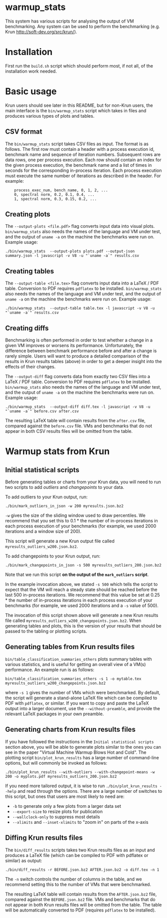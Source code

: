 # warmup_stats

This system has various scripts for analysing the output of VM benchmarking. Any
system can be used to perform the benchmarking (e.g. Krun
http://soft-dev.org/src/krun/).


# Installation

First run the `build.sh` script which should perform most, if not all, of the
installation work needed.


# Basic usage

Krun users should see later in this README, but for non-Krun users, the main
interface is the `bin/warmup_stats` script which takes in files and produces
various types of plots and tables.

## CSV format

The `bin/warmup_stats` script takes CSV files as input. The format is as
follows. The first row must contain a header with a process execution id,
benchmark name and sequence of iteration numbers. Subsequent rows are data rows,
one per process execution. Each row should contain an index for the given
process execution, the benchmark name and a list of times in seconds for the
corresponding in-process iteration. Each process execution must execute the same
number of iterations as described in the header. For example:

```
    process_exec_num, bench_name, 0, 1, 2, ...
    0, spectral norm, 0.2, 0.1, 0.4, ...
    1, spectral norm, 0.3, 0.15, 0.2, ...
```


## Creating plots

The `--output-plots <file.pdf>` flag converts input data into visual plots.
`bin/warmup_stats` also needs the names of the language and VM under test, and
the output of `uname -a` on the machine the benchmarks were run on. Example
usage:

```
./bin/warmup_stats  --output-plots plots.pdf --output-json summary.json -l javascript -v V8 -u "`uname -a`" results.csv
```


## Creating tables

The `--output-table <file.tex>` flag converts input data into a LaTeX / PDF
table. Conversion to PDF requires `pdflatex` to be installed. `bin/warmup_stats`
also needs the names of the language and VM under test, and the output of
`uname -a` on the machine the benchmarks were run on. Example usage:

```
./bin/warmup_stats  --output-table table.tex -l javascript -v V8 -u "`uname -a`" results.csv
```


## Creating diffs

Benchmarking is often performed in order to test whether a change in a given
VM improves or worsens its performance. Unfortunately, the difference between
benchmark performance before and after a change is rarely simple. Users will
want to produce a detailed comparison of the results in Krun results tables
(above) in order to get a deeper insight into the effects of their changes.

The `--output-diff` flag converts data from exactly two CSV files into a LaTeX /
PDF table. Conversion to PDF requires `pdflatex` to be installed.
`bin/warmup_stats` also needs the names of the language and VM under test, and
the output of `uname -a` on the machine the benchmarks were run on. Example
usage:

```
./bin/warmup_stats  --output-diff diff.tex -l javascript -v V8 -u "`uname -a`" before.csv after.csv
```

The resulting LaTeX table will contain results from the `after.csv` file,
compared against the `before.csv` file. VMs and benchmarks that do not appear in
both CSV results files will be omitted from the table.


# Warmup stats from Krun

## Initial statistical scripts

Before generating tables or charts from your Krun data, you will need to run two
scripts to add *outliers* and *changepoints* to your data.

To add outliers to your Krun output, run:

```
./bin/mark_outliers_in_json -w 200 myresults.json.bz2
```

`-w` gives the size of the sliding window used to draw percentiles. We recommend
that you set this to 0.1 * the number of in-process iterations in each process
execution of your benchmarks (for example, we used 2000 iterations and a window
size of 200).

This script will generate a new Krun output file called
`myresults_outliers_w200.json.bz2`.

To add changepoints to your Krun output, run:

```
./bin/mark_changepoints_in_json -s 500 myresults_outliers_200.json.bz2
```

Note that we run this script **on the output of the `mark_outliers` script**.

In the example invocation above, we stated `-s 500` which tells the script to
expect that the VM will reach a steady state should be reached before the last
500 in-process iterations. We recommend that this value be set at 0.25 * the
number of in-process iterations in each process execution of your benchmarks
(for example, we used 2000 iterations and a `-s` value of 500).

The invocation of this script shown above will generate a new Krun results file
called `myresults_outliers_w200_changepoints.json.bz2`. When generating tables
and plots, this is the version of your results that should be passed to the
tabling or plotting scripts.


## Generating tables from Krun results files

`bin/table_classification_summaries_others` plots summary tables with various
statistics, and is useful for getting an overall view of a VM(s) performance.
An example run is as follows:

```
bin/table_classification_summaries_others -s 1 -o mytable.tex myresults_outliers_w200_changepoints.json.bz2
```

where `-s 1` gives the number of VMs which were benchmarked. By default, the
script will generate a stand-alone LaTeX file which can be compiled to PDF
with `pdflatex`, or similar. If you want to copy and paste the LaTeX output into
a larger document, use the `--without-preamble`, and provide the relevant LaTeX
packages in your own preamble.


## Generating charts from Krun results files

If you have followed the instructions in the `Initial statistical scripts`
section above, you will be able to generate plots similar to the ones you can
see in the paper "Virtual Machine Warmup Blows Hot and Cold". The plotting
script `bin/plot_krun_results` has a large number of command-line options, but
will commonly be invoked as follows:

```
./bin/plot_krun_results --with-outliers --with-changepoint-means -w 200 -o myplots.pdf myresults_outliers_200.json.bz2
```

If you need more tailored output, it is wise to run
`./bin/plot_krun_results --help` and read through the options. There are a large
number of switches to this script, but ones that users are most likely to need
are:

  * `-b` to generate only a few plots from a larger data set
  * `--export-size` to resize plots for publication
  * `--wallclock-only` to suppress most details
  * `--xlimits` and `--inset-xlimits` to "zoom in" on parts of the x-axis


## Diffing Krun results files

The `bin/diff_results` scripts takes two Krun results files as an input and
produces a LaTeX file (which can be compiled to PDF with pdflatex or similar)
as output:

```
./bin/diff_results -r BEFORE.json.bz2 AFTER.json.bz2 -o diff.tex -n 1
```

The `-n` switch controls the number of columns in the table, and we recommend
setting this to the number of VMs that were benchmarked.

The resulting LaTeX table will contain results from the `AFTER.json.bz2` file,
compared against the `BEFORE.json.bz2` file. VMs and benchmarks that do not
appear in both Krun results files will be omitted from the table. The table
will be automatically converted to PDF (requires `pdflatex` to be installed).
